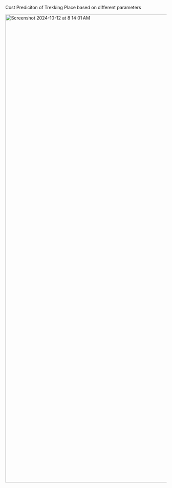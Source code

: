 Cost Prediciton of Trekking Place based on different parameters

<img width="1464" alt="Screenshot 2024-10-12 at 8 14 01 AM" src="https://github.com/user-attachments/assets/e7fdbb23-91b9-4d36-bd6c-d3749085a16f">

